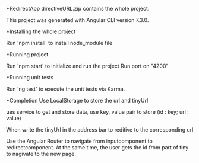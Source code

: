 *RedirectApp directiveURL.zip contains the whole project.

This project was generated with Angular CLI version 7.3.0.

*Installing the whole project

Run 'npm install' to install node_module file

*Running project

Run 'npm start' to initialize and run the project Run port on "4200"

*Running unit tests

Run 'ng test' to execute the unit tests via Karma.

*Completion
Use LocalStorage to store the url and tinyUrl

ues service to get and store data, use key, value pair to store (id : key; url : value)

When write the tinyUrl in the address bar to reditive to the corresponding url

Use the Angular Router to navigate from inputcomponent to redirectcomponent. At the same time, the user gets the id from part of tiny to nagivate to the new page.
